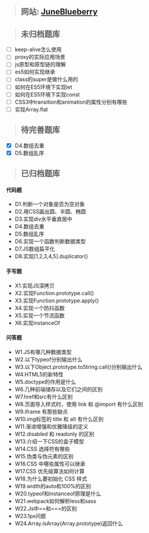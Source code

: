 > ## 网站: [JuneBlueberry](https://juneblueberry.github.io/)

> ## 未归档题库

- [ ] keep-alive怎么使用
- [ ] proxy的实际应用场景
- [ ] js原型和原型链的理解
- [ ] es5如何实现继承
- [ ] class的super是做什么用的
- [ ] 如何在ES5环境下实现let
- [ ] 如何在ES5环境下实现const
- [ ] CSS3中transition和animation的属性分别有哪些
- [ ] 实现Array.flat

> ## 待完善题库

- [X] D4.数组去重
- [X] D5.数组乱序

> ## 已归档题库

#### 代码题

- D1.判断一个对象是否为空对象
- D2.用CSS画出圆、半圆、椭圆
- D3.实现div水平垂直居中
- D4.数组去重
- D5.数组乱序
- D6.实现一个函数判断数据类型
- D7.JS数组扁平化
- D8.实现[1,2,3,4,5].duplicator()

#### 手写题

- X1.实现JS深拷贝
- X2.实现Function.prototype.call()
- X3.实现Function.prototype.apply()
- X4.实现一个防抖函数
- X5.实现一个节流函数
- X6.实现instanceOf

#### 问答题

- W1.JS有哪几种数据类型
- W2.以下typeof分别输出什么
- W3.以下Object.prototype.toString.call()分别输出什么
- W4.HTML5的新特性
- W5.doctype的作用是什么
- W6.几种前端储存以及它们之间的区别
- W7.href和src有什么区别
- W8.页面导入样式时，使用 link 和 @import 有什么区别
- W9.iframe 有那些缺点
- W10.img标签的 title 和 alt 有什么区别
- W11.渐进增强和优雅降级的定义
- W12.disabled 和 readonly 的区别
- W13.介绍一下CSS的盒子模型
- W14.CSS 选择符有哪些
- W15.伪类与伪元素的区别
- W16.CSS 中哪些属性可以继承
- W17.CSS 优先级算法如何计算
- W18.为什么要初始化 CSS 样式
- W19.width的auto和100%的区别
- W20.typeof和instanceof原理是什么
- W21.webpack如何解析less和sass
- W22.Js中==和===的区别
- W23.1px问题
- W24.Array.isArray(Array.prototype)返回什么